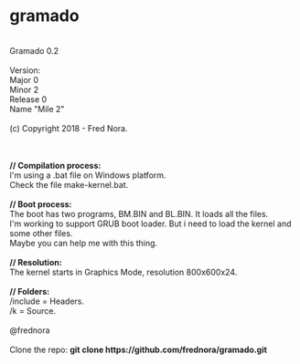 # gramado

<br>Gramado 0.2
<br>
<br>Version:
<br>    Major 0
<br>    Minor 2
<br>    Release 0
<br>    Name "Mile 2"
<br>
<br>(c) Copyright 2018 - Fred Nora.

<br>
<br><b>// Compilation process:</b>
<br>I'm using a .bat file on Windows platform.
<br>Check the file make-kernel.bat.

<br>
<br><b>// Boot process:</b>
<br>The boot has two programs, BM.BIN and BL.BIN. It loads all the files.
<br>I'm working to support GRUB boot loader. But i need to load the kernel and some other files. 
<br>Maybe you can help me with this thing.

<br>
<br><b>// Resolution:</b>
<br>The kernel starts in Graphics Mode, resolution 800x600x24.

<br>
<br><b>// Folders:</b>
<br>/include  = Headers.
<br>/k        = Source.


<br>
<br>@frednora

<br>
<br>Clone the repo: <b> git clone https://github.com/frednora/gramado.git </b>


